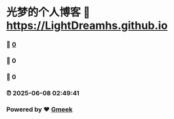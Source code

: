 # 光梦的个人博客 :link: https://LightDreamhs.github.io 
### :page_facing_up: [0](https://LightDreamhs.github.io/tag.html) 
### :speech_balloon: 0 
### :hibiscus: 0 
### :alarm_clock: 2025-06-08 02:49:41 
### Powered by :heart: [Gmeek](https://github.com/Meekdai/Gmeek)
